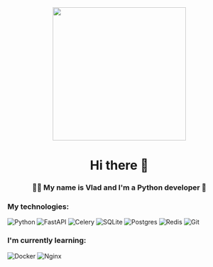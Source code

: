<div id="header" align="center">
  <img src="https://media3.giphy.com/media/v1.Y2lkPTc5MGI3NjExeWkwc2Q4czJodXFiYW5ndGQ5NWZnaGcwaW16ZDgzaGY3Y2p0amFzaiZlcD12MV9pbnRlcm5hbF9naWZfYnlfaWQmY3Q9Zw/3oriNLx3dUqFgVi86I/giphy.gif" width="300"/>
</div>

<h1 align="center">Hi there 🙌</h1>
<div align="center">
  <h3>👨‍💻 My name is Vlad and I'm a Python developer 🐍</h3>
</div>

### My technologies:
![Python](https://img.shields.io/badge/python-3670A0?style=for-the-badge&logo=python&logoColor=ffdd54)
![FastAPI](https://img.shields.io/badge/FastAPI-005571?style=for-the-badge&logo=fastapi)
![Celery](https://img.shields.io/badge/celery-%23a9cc54.svg?style=for-the-badge&logo=celery&logoColor=ddf4a4)
![SQLite](https://img.shields.io/badge/sqlite-%2307405e.svg?style=for-the-badge&logo=sqlite&logoColor=white)
![Postgres](https://img.shields.io/badge/postgres-%23316192.svg?style=for-the-badge&logo=postgresql&logoColor=white)
![Redis](https://img.shields.io/badge/redis-%23DD0031.svg?style=for-the-badge&logo=redis&logoColor=white)
![Git](https://img.shields.io/badge/git-%23DD0031.svg?style=for-the-badge&logo=git&logoColor=white)

### I'm currently learning:
![Docker](https://img.shields.io/badge/docker-%230db7ed.svg?style=for-the-badge&logo=docker&logoColor=white)
![Nginx](https://img.shields.io/badge/nginx-%23009639.svg?style=for-the-badge&logo=nginx&logoColor=white)
